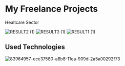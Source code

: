 
# My Freelance Projects

Healtcare Sector 

![RESULT2 (1)](https://user-images.githubusercontent.com/83639803/221566933-3c21be32-de27-497b-ac77-47ab46c8c546.png)
![RESULT3 (1)](https://user-images.githubusercontent.com/83639803/221566939-5ada8e4f-5070-4f03-a3b4-808cbb4f94ec.png)
![RESULT1 (1)](https://user-images.githubusercontent.com/83639803/221566942-f545c5bf-65d3-4fc4-aca9-7e8f96a20758.png)

## Used Technologies

![83964957-ece37580-a8b8-11ea-909d-2a5a00292f73](https://user-images.githubusercontent.com/83639803/221619195-9ebb4102-2e74-4adf-9bc2-a0c7f7235f26.png)
